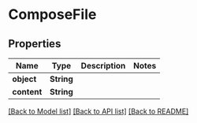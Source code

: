 # ComposeFile

## Properties

Name | Type | Description | Notes
------------ | ------------- | ------------- | -------------
**object** | **String** |  | 
**content** | **String** |  | 

[[Back to Model list]](../README.md#documentation-for-models) [[Back to API list]](../README.md#documentation-for-api-endpoints) [[Back to README]](../README.md)


